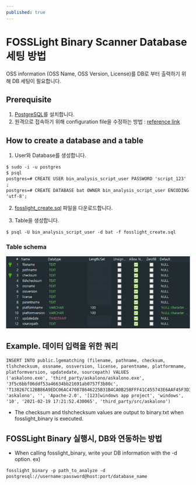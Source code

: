 ```yaml
---
published: true
---
```


# FOSSLight Binary Scanner Database 세팅 방법
OSS information (OSS Name, OSS Version, License)를 DB로 부터 출력하기 위해 DB 세팅이 필요합니다. 

## Prerequisite
1. [PostgreSQL][PostgreSQL]를 설치합니다.
2. 원격으로 접속하기 위해 configuration file을 수정하는 방법 : [reference link][ref_link]

[PostgreSQL]: https://github.com/fosslight/fosslight_binary/blob/main/LICENSE
[ref_link]: https://www.cyberciti.biz/tips/postgres-allow-remote-access-tcp-connection.html


## How to create a database and a table
1. User와 Database를 생성합니다.
````
$ sudo -i -u postgres 
$ psql
postgres=# CREATE USER bin_analysis_script_user PASSWORD 'script_123' ;
postgres=# CREATE DATABASE bat OWNER bin_analysis_script_user ENCODING 'utf-8';
````

2. [fosslight_create.sql][sql_link] 파일을 다운로드합니다.

[sql_link]: https://github.com/fosslight/fosslight_binary_scanner/blob/main/db/initdb.d/fosslight_create.sql

3. Table을 생성합니다.
````
$ psql -U bin_analysis_script_user -d bat -f fosslight_create.sql
````

### Table schema
<img alt="table" src="../images/table_schema.png">


## Example. 데이터 입력을 위한 쿼리
````
INSERT INTO public.lgematching (filename, pathname, checksum, tlshchecksum, ossname, ossversion, license, parentname, platformname, platformversion, updatedate, sourcepath) VALUES
('askalono.exe', 'third_party/askalono/askalono.exe', '3f5c6bbf06ddf53a46634bb21691ab0757f3b80c', 'T138267C12BB86A9EDC06AC470878646225B31B4CA0B25BFFF41C455743E6AAF45F3D39C', 'askalono', '', 'Apache-2.0', '[123]windows app project', 'windows', '10', '2021-02-19 17:21:52.430065', 'third_party/src/askalono')  
````   
- The checksum and tlshchecksum values are output to binary.txt when fosslight_binary is executed.


## FOSSLight Binary 실행시, DB와 연동하는 방법
- When calling fosslight_binary, write your DB information with the -d option.
ex)
````
fosslight_binary -p path_to_analyze -d postgresql://username:password@host:port/database_name
````
